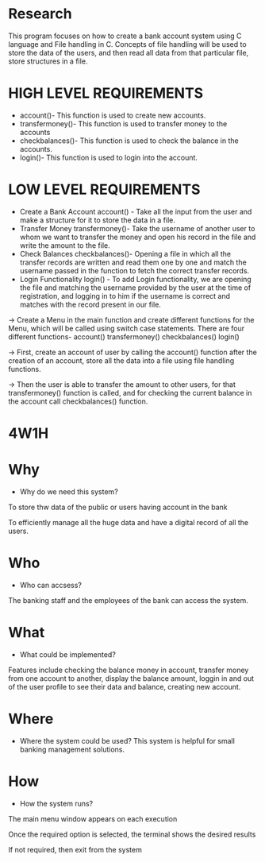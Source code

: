 # Research

This program focuses on how to create a bank account system using C language and File handling in C.
Concepts of file handling will be used to store the data of the users, and then read all data from that particular file, store structures in a file.

# HIGH LEVEL REQUIREMENTS
* account()- This function is used to create new accounts.
* transfermoney()- This function is used to transfer money to the accounts
* checkbalances()- This function is used to check the balance in the accounts.
* login()- This function is used to login into the account.

# LOW LEVEL REQUIREMENTS
* Create a Bank Account
  account() -
  Take all the input from the user and make a structure for it to store the data in a file.
* Transfer Money
  transfermoney()- 
  Take the username of another user to whom we want to transfer the money and open his record in the file and write the amount to the file.
* Check Balances
  checkbalances()-
  Opening a file in which all the transfer records are written and read them one by one and match the username passed in the function to fetch the correct transfer records.
* Login Functionality
  login() -
  To add Login functionality, we are opening the file and matching the username provided by the user at the time of registration, and logging in to him if the username is correct and matches with the record present in our file.  

-> Create a Menu in the main function and create different functions for the Menu, which will be called using switch case statements. There are four different functions-
   account()
   transfermoney()
   checkbalances()
   login()

-> First, create an account of user by calling the account() function after the creation of an account, store all the data into a file using file handling functions.

-> Then the user is able to transfer the amount to other users, for that transfermoney() function is called, and for checking the current balance in the account call checkbalances() function.


# 4W1H

# Why

* Why do we need this system?

To store thw data of the public or users having account in the bank

To efficiently manage all the huge data and have a digital record of all the users.

# Who

* Who can accsess?

The banking staff and the employees of the bank can access the system.

#  What

* What could be implemented?

Features include checking the balance money in account, transfer money from one account to another, display the balance amount, loggin in and out of the user profile to see their data and balance, creating new account.

# Where
* Where the system could be used?
 This system is helpful for small banking management solutions.

# How
* How the system runs?

The main menu window appears on each execution

Once the required option is selected, the terminal shows the desired results

If not required, then exit from the system
